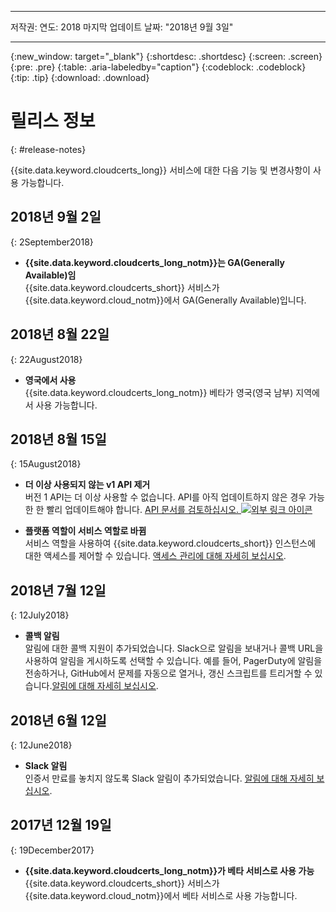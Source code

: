 
---
저작권:
  연도: 2018
마지막 업데이트 날짜: "2018년 9월 3일"

---

{:new_window: target="_blank"}
{:shortdesc: .shortdesc}
{:screen: .screen}
{:pre: .pre}
{:table: .aria-labeledby="caption"}
{:codeblock: .codeblock}
{:tip: .tip}
{:download: .download}

# 릴리스 정보
{: #release-notes}

{{site.data.keyword.cloudcerts_long}} 서비스에 대한 다음 기능 및 변경사항이 사용 가능합니다.



## 2018년 9월 2일
{: 2September2018}

- **{{site.data.keyword.cloudcerts_long_notm}}는 GA(Generally Available)임**  
  {{site.data.keyword.cloudcerts_short}} 서비스가 {{site.data.keyword.cloud_notm}}에서 GA(Generally Available)입니다.

## 2018년 8월 22일
{: 22August2018}

- **영국에서 사용**  
  {{site.data.keyword.cloudcerts_long_notm}} 베타가 영국(영국 남부) 지역에서 사용 가능합니다.

## 2018년 8월 15일
{: 15August2018}

- **더 이상 사용되지 않는 v1 API 제거**  
  버전 1 API는 더 이상 사용할 수 없습니다. API를 아직 업데이트하지 않은 경우 가능한 한 빨리 업데이트해야 합니다. [API 문서를 검토하십시오. ![외부 링크 아이콘](../../icons/launch-glyph.svg "외부 링크 아이콘")](https://console.bluemix.net/apidocs/)

- **플랫폼 역할이 서비스 역할로 바뀜**  
  서비스 역할을 사용하여 {{site.data.keyword.cloudcerts_short}} 인스턴스에 대한 액세스를 제어할 수 있습니다. [액세스 관리에 대해 자세히 보십시오](access-management.html).

## 2018년 7월 12일
{: 12July2018}

- **콜백 알림**  
  알림에 대한 콜백 지원이 추가되었습니다. Slack으로 알림을 보내거나 콜백 URL을 사용하여 알림을 게시하도록 선택할 수 있습니다. 예를 들어, PagerDuty에 알림을 전송하거나, GitHub에서 문제를 자동으로 열거나, 갱신 스크립트를 트리거할 수 있습니다.[알림에 대해 자세히 보십시오](notifications-dashboard.html).

## 2018년 6월 12일
{: 12June2018}

- **Slack 알림**  
  인증서 만료를 놓치지 않도록 Slack 알림이 추가되었습니다. [알림에 대해 자세히 보십시오](notifications-dashboard.html).

## 2017년 12월 19일
{: 19December2017}

- **{{site.data.keyword.cloudcerts_long_notm}}가 베타 서비스로 사용 가능**  
  {{site.data.keyword.cloudcerts_short}} 서비스가 {{site.data.keyword.cloud_notm}}에서 베타 서비스로 사용 가능합니다.
